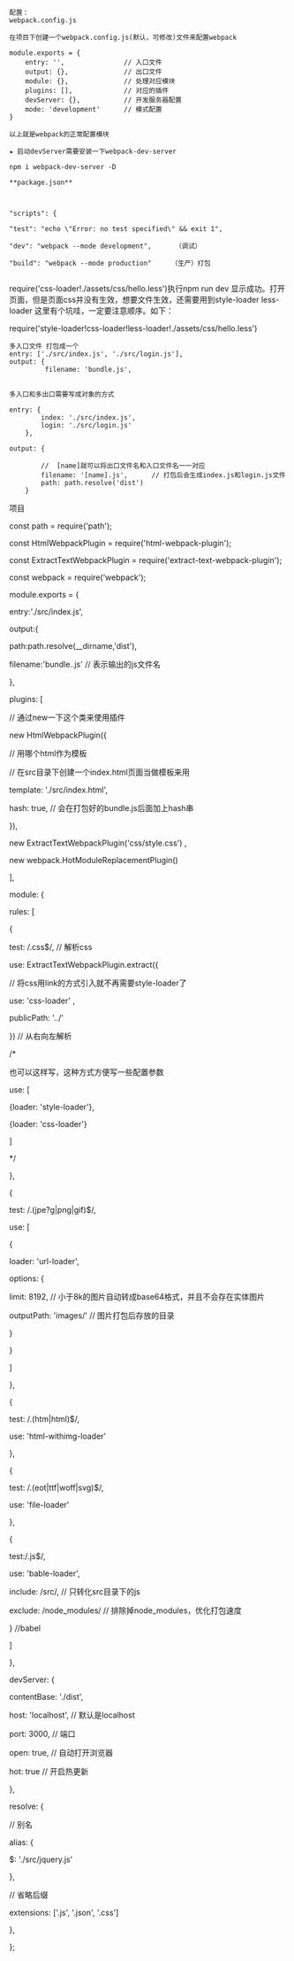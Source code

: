 ```
配置：
webpack.config.js

在项目下创建一个webpack.config.js(默认，可修改)文件来配置webpack

module.exports = {
    entry: '',               // 入口文件
    output: {},              // 出口文件
    module: {},              // 处理对应模块
    plugins: [],             // 对应的插件
    devServer: {},           // 开发服务器配置
    mode: 'development'      // 模式配置
}

以上就是webpack的正常配置模块

★ 启动devServer需要安装一下webpack-dev-server

npm i webpack-dev-server -D

```



```
**package.json** 
```



```


"scripts": {

"test": "echo \"Error: no test specified\" && exit 1",

"dev": "webpack --mode development",      （调试）

"build": "webpack --mode production"     （生产）打包


```

 require('css-loader!./assets/css/hello.less')执行npm run dev 显示成功。打开页面，但是页面css并没有生效，想要文件生效，还需要用到style-loader less-loader 这里有个坑哇，一定要注意顺序。如下：

require('style-loader!css-loader!less-loader!./assets/css/hello.less')





```
多入口文件 打包成一个
entry: ['./src/index.js', './src/login.js'], 
output: {
         filename: 'bundle.js',
 

多入口和多出口需要写成对象的方式

entry: {
        index: './src/index.js',
        login: './src/login.js'
    },

output: {
        
        //  [name]就可以将出口文件名和入口文件名一一对应
        filename: '[name].js',      // 打包后会生成index.js和login.js文件
        path: path.resolve('dist')
    }

```











项目

const path = require('path');

const HtmlWebpackPlugin = require('html-webpack-plugin');

const ExtractTextWebpackPlugin = require('extract-text-webpack-plugin');

const webpack = require('webpack');

module.exports = {

entry:'./src/index.js',

output:{

path:path.resolve(__dirname,'dist'),

filename:'bundle..js' // 表示输出的js文件名

},

plugins: [

// 通过new一下这个类来使用插件

new HtmlWebpackPlugin({

// 用哪个html作为模板

// 在src目录下创建一个index.html页面当做模板来用

template: './src/index.html',

hash: true, // 会在打包好的bundle.js后面加上hash串

}),

new ExtractTextWebpackPlugin('css/style.css') ,

new webpack.HotModuleReplacementPlugin()

],

module: {

rules: [

{

test: /\.css$/, // 解析css

use: ExtractTextWebpackPlugin.extract({

// 将css用link的方式引入就不再需要style-loader了

use: 'css-loader' ,

publicPath: '../'

}) // 从右向左解析

/*

也可以这样写，这种方式方便写一些配置参数

use: [

{loader: 'style-loader'},

{loader: 'css-loader'}

]

*/

},

{

test: /\.(jpe?g|png|gif)$/,

use: [

{

loader: 'url-loader',

options: {

limit: 8192, // 小于8k的图片自动转成base64格式，并且不会存在实体图片

outputPath: 'images/' // 图片打包后存放的目录

}

}

]

},

{

test: /\.(htm|html)$/,

use: 'html-withimg-loader'

},

{

test: /\.(eot|ttf|woff|svg)$/,

use: 'file-loader'

},

{

test:/\.js$/,

use: 'bable-loader',

include: /src/, // 只转化src目录下的js

exclude: /node_modules/ // 排除掉node_modules，优化打包速度

} //babel

]

},

devServer: {

contentBase: './dist',

host: 'localhost', // 默认是localhost

port: 3000, // 端口

open: true, // 自动打开浏览器

hot: true // 开启热更新

},

resolve: {

// 别名

alias: {

$: './src/jquery.js'

},

// 省略后缀

extensions: ['.js', '.json', '.css']

},

};